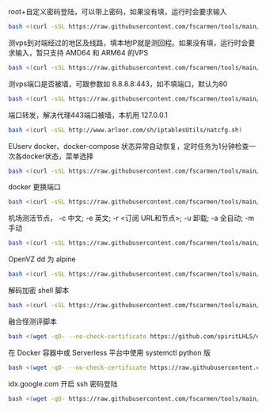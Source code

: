 root+自定义密码登陆，可以带上密码，如果没有填，运行时会要求输入
```bash
bash <(curl -sSL https://raw.githubusercontent.com/fscarmen/tools/main/root.sh) '[PASSWORD]'
```

测vps到对端经过的地区及线路，填本地IP就是测回程。如果没有填，运行时会要求输入，暂只支持 AMD64 和 ARM64 的VPS
```bash
bash <(curl -sSL https://raw.githubusercontent.com/fscarmen/tools/main/return.sh) [DESTINATION_IP]

```

测vps端口是否被墙，可跟参数如 8.8.8.8:443，如不填端口，默认为80
```bash
bash <(curl -sSL https://raw.githubusercontent.com/fscarmen/tools/main/check_port.sh) [IP:PORT]

```

端口转发，解决代理443端口被墙，本机用 127.0.0.1
```bash
bash <(curl -sSL http://www.arloor.com/sh/iptablesUtils/natcfg.sh)
```

EUserv docker、docker-compose 状态异常自动恢复，定时任务为1分钟检查一次各docker状态，菜单选择
```bash
bash <(curl -sSL https://raw.githubusercontent.com/fscarmen/tools/main/EU_docker_Up.sh)
```

docker 更换端口
```bash
bash <(curl -sSL https://raw.githubusercontent.com/fscarmen/tools/main/docker_port.sh)
```

机场测活节点， -c 中文; -e 英文; -r <订阅 URL和节点>; -u 卸载; -a 全自动; -m 手动
```bash
bash <(curl -sSL https://raw.githubusercontent.com/fscarmen/tools/main/ssrspeed.sh) [OPTION]
```

OpenVZ dd 为 alpine
```bash
bash <(curl -sSL https://raw.githubusercontent.com/fscarmen/tools/main/dd_alpine.sh)
```

解码加密 shell 脚本
```bash
bash <(curl -sSL https://raw.githubusercontent.com/fscarmen/tools/main/decode_shell.sh)
```

融合怪测评脚本
```bash
bash <(wget -qO- --no-check-certificate https://github.com/spiritLHLS/ecs/raw/main/ecs.sh)
```

在 Docker 容器中或 Serverless 平台中使用 systemctl python 版
```bash
bash <(wget -qO- --no-check-certificate https://raw.githubusercontent.com/fscarmen/tools/main/systemctl-py.sh)
```

idx.google.com 开启 ssh 密码登陆
```bash
bash <(wget -qO- https://raw.githubusercontent.com/fscarmen/tools/main/idx_ssh.sh)
```
